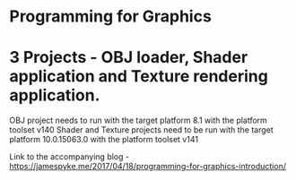 # Programming for Graphics
# 3 Projects - OBJ loader, Shader application and Texture rendering application.

OBJ project needs to run with the target platform 8.1 with the platform toolset v140
Shader and Texture projects need to be run with the target platform 10.0.15063.0 with the platform toolset v141



Link to the accompanying blog - https://jamespyke.me/2017/04/18/programming-for-graphics-introduction/
